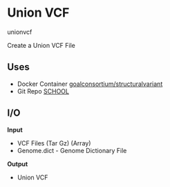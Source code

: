 <!-- dx-header -->
# Union VCF
unionvcf

Create a Union VCF File

## Uses

- Docker Container [goalconsortium/structuralvariant](https://hub.docker.com/repository/docker/goalconsortium/structuralvariant/general)
- Git Repo [SCHOOL](https://github.com/bcantarel/school)

## I/O
**Input**
- VCF Files (Tar Gz) (Array)
- Genome.dict - Genome Dictionary File

**Output**
- Union VCF
